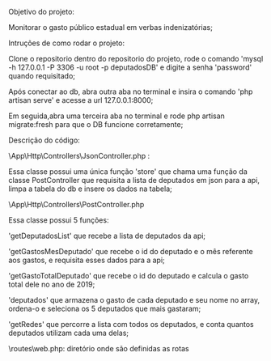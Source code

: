 Objetivo do projeto:

Monitorar o gasto público estadual em verbas indenizatórias;

Intruções de como rodar o projeto:

Clone o repositorio dentro do repositorio do projeto, rode o comando
'mysql -h 127.0.0.1 -P 3306 -u root -p deputadosDB'
e digite a senha 'password' quando requisitado;

Após conectar ao db, abra outra aba no terminal
e insira o comando 'php artisan serve' e acesse a url 127.0.0.1:8000;

Em seguida,abra uma terceira aba no terminal
e rode php artisan migrate:fresh para
que o DB funcione corretamente;

Descrição do código:

\App\Http\Controllers\JsonController.php : 

Essa classe possui uma única função 'store' que chama uma função da classe PostController que requisita
a lista de deputados em json para a api, limpa a tabela do db e insere os dados 
na tabela;

\App\Http\Controllers\PostController.php

Essa classe possui 5 funções:

'getDeputadosList' que recebe a lista de deputados da api;

'getGastosMesDeputado' que recebe o id do deputado e o mês
referente aos gastos, e requisita esses dados para a api;

'getGastoTotalDeputado' que recebe o id do deputado e calcula
o gasto total dele no ano de 2019;

'deputados' que armazena o gasto de cada deputado e seu nome
no array, ordena-o e seleciona os 5 deputados que mais gastaram;

'getRedes' que percorre a lista com todos os deputados, e conta
quantos deputados utilizam cada uma delas;

\routes\web.php: diretório onde são definidas as rotas






